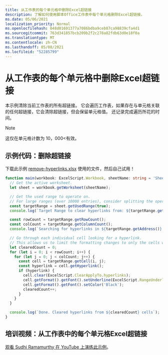 ```yaml
---
title: 从工作表的每个单元格中删除Excel超链接
description: 了解如何使用脚本Office工作表中每个单元格删除Excel超链接。
ms.date: 05/06/2021
localization_priority: Normal
ms.openlocfilehash: 048d01691377a7086bdba9ceb87ca98839cfa4d1
ms.sourcegitcommit: 763d341857bcb209b2f2c278a82fdb63d0e18f0a
ms.translationtype: MT
ms.contentlocale: zh-CN
ms.lasthandoff: 05/08/2021
ms.locfileid: "52285799"
---
```

# <a name="remove-hyperlinks-from-each-cell-in-an-excel-worksheet"></a>从工作表的每个单元格中删除Excel超链接

 本示例清除当前工作表的所有超链接。 它会遍历工作表，如果存在与单元格关联的任何超链接，它会清除超链接，但会保留单元格值。 还记录完成遍历所花的时间。

> [!NOTE]
> 这仅在单元格计数为 10，000<有效。

## <a name="sample-code-remove-hyperlinks"></a>示例代码：删除超链接

下载此示例 <a href="remove-hyperlinks.xlsx">remove-hyperlinks.xlsx</a> 使用的文件，然后自己试用！

```TypeScript
function main(workbook: ExcelScript.Workbook, sheetName: string = 'Sheet1') {
  // Get the active worksheet. 
  let sheet = workbook.getWorksheet(sheetName);

  // Get the used range to operate on.
  // For large ranges (over 10000 entries), consider splitting the operation into batches for performance.
  const targetRange = sheet.getUsedRange(true);
  console.log(`Target Range to clear hyperlinks from: ${targetRange.getAddress()}`);

  const rowCount = targetRange.getRowCount();
  const colCount = targetRange.getColumnCount();
  console.log(`Searching for hyperlinks in ${targetRange.getAddress()} which contains ${(rowCount * colCount)} cells`);

  // Go through each individual cell looking for a hyperlink. 
  // This allows us to limit the formatting changes to only the cells with hyperlink formatting.
  let clearedCount = 0;
  for (let i = 0; i < rowCount; i++) {
    for (let j = 0; j < colCount; j++) {
      const cell = targetRange.getCell(i, j);
      const hyperlink = cell.getHyperlink();
      if (hyperlink) {
        cell.clear(ExcelScript.ClearApplyTo.hyperlinks);
        cell.getFormat().getFont().setUnderline(ExcelScript.RangeUnderlineStyle.none);
        cell.getFormat().getFont().setColor('Black');
        clearedCount++;
      }
    }
  }

  console.log(`Done. Cleared hyperlinks from ${clearedCount} cells`);
}
```

## <a name="training-video-remove-hyperlinks-from-each-cell-in-an-excel-worksheet"></a>培训视频：从工作表中的每个单元格Excel超链接

[观看 Sudhi Ramamurthy 在 YouTube 上演练此示例](https://youtu.be/v20fdinxpHU)。
